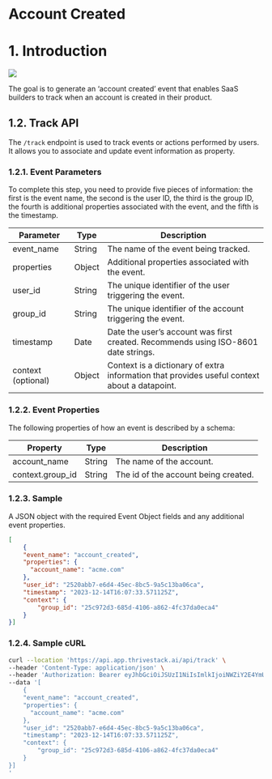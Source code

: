 # Account Created

# 1. Introduction

![](/img/docs/events/account_created.png)

The goal is to generate an ‘account created’ event that enables SaaS builders to track when an account is created in their product.

## 1.2. Track API

The `/track` endpoint is used to track events or actions performed by users. It allows you to associate and update event information as property.

### 1.2.1. Event Parameters

To complete this step, you need to provide five pieces of information: the first is the event name, the second is the user ID, the third is the group ID, the fourth is additional properties associated with the event, and the fifth is the timestamp.

| Parameter   | Type   | Description                                           |
|-------------|--------|-------------------------------------------------------|
| event_name  | String | The name of the event being tracked.                  |
| properties  | Object | Additional properties associated with the event.       |
| user_id     | String | The unique identifier of the user triggering the event. |
| group_id    | String | The unique identifier of the account triggering the event. |
| timestamp   | Date   | Date the user’s account was first created. Recommends using ISO-8601 date strings. |
| context (optional) | Object | Context is a dictionary of extra information that provides useful context about a datapoint. |

### 1.2.2. Event Properties

The following properties of how an event is described by a schema:

| Property          | Type   | Description                                  |
|-------------------|--------|----------------------------------------------|
| account_name      | String | The name of the account.                    |
| context.group_id  | String | The id of the account being created.        |

### 1.2.3. Sample

A JSON object with the required Event Object fields and any additional event properties.

```json
[
    {
    "event_name": "account_created",
    "properties": {
      "account_name": "acme.com"
    },
    "user_id": "2520abb7-e6d4-45ec-8bc5-9a5c13ba06ca",
    "timestamp": "2023-12-14T16:07:33.571125Z",
    "context": {
        "group_id": "25c972d3-685d-4106-a862-4fc37da0eca4"
    }
}]
```

### 1.2.4. Sample cURL

```bash
curl --location 'https://api.app.thrivestack.ai/api/track' \
--header 'Content-Type: application/json' \
--header 'Authorization: Bearer eyJhbGciOiJSUzI1NiIsImlkIjoiNWZiY2E4YmUtNzk0OC00ZGQ3LTgxZGItZDZiMTFjNjhlYjgwIiwidHlwIjoiSldUIn0.eyJhdWQiOiJ0ZWxlbWV0cnlfYXBpcyIsImV4cCI6MTcyOTQ5MzkyOCwianRpIjoiNWZiY2E4YmUtNzk0OC00ZGQ3LTgxZGItZDZiMTFjNjhlYjgwIiwiaWF0IjoxNzI5NDE1OTI4LCJpc3MiOiJUaHJpdmVTdGFjayJ9.a34Mo3gGJfL_n6ls9Y3KP3IIpHJdqEOchZyAZF0hov-VujecPLJblZ-8WXs7KzZEwyo7DVVeIAygPUz0Xs9a56tA2ZW_6GxRWpw6zS-LLh8FNI1Ekk33hsoloW4WeGOAG8xybghJJH3w6R_H59jubrVNFnaz8YqBbiYou9klowTAjZBg-6IH5eGovGs0xzmaEFpC_0PphZ11wQKC0ZiMI3qz83GnC01VZZe5KjOmEON--B1qtN04pBNnEeCjuNFhBS1uhzAd_7FlRMiiUU29QOve8OXFHCXskvsFIHuUnSE3ZqDduFpKTMnK74VxuevjGsI8X7kIkz1SYnS72sFtUg' \
--data '[
    {
    "event_name": "account_created",
    "properties": {
      "account_name": "acme.com"
    },
    "user_id": "2520abb7-e6d4-45ec-8bc5-9a5c13ba06ca",
    "timestamp": "2023-12-14T16:07:33.571125Z",
    "context": {
        "group_id": "25c972d3-685d-4106-a862-4fc37da0eca4"
    }
}]
'
```
